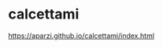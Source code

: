 # calcettami

<a href="https://aparzi.github.io/calcettami/index.html" target="_blank">https://aparzi.github.io/calcettami/index.html</a>
